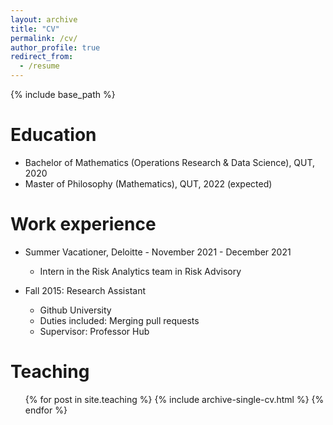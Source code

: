 ```yaml
---
layout: archive
title: "CV"
permalink: /cv/
author_profile: true
redirect_from:
  - /resume
---
```


{% include base_path %}

Education
======
* Bachelor of Mathematics (Operations Research & Data Science), QUT, 2020
* Master of Philosophy (Mathematics), QUT, 2022 (expected)

Work experience
======
* Summer Vacationer, Deloitte - November 2021 - December 2021 
  * Intern in the Risk Analytics team in Risk Advisory

* Fall 2015: Research Assistant
  * Github University
  * Duties included: Merging pull requests
  * Supervisor: Professor Hub
  


Teaching
======
  <ul>{% for post in site.teaching %}
    {% include archive-single-cv.html %}
  {% endfor %}</ul>



<!-- Skills
======
* Skill 1
* Skill 2
  * Sub-skill 2.1
  * Sub-skill 2.2
  * Sub-skill 2.3
* Skill 3

Publications
======
  <ul>{% for post in site.publications %}
    {% include archive-single-cv.html %}
  {% endfor %}</ul>
  
Talks
======
  <ul>{% for post in site.talks %}
    {% include archive-single-talk-cv.html %}
  {% endfor %}</ul>
  

  
Service and leadership
======
* Currently signed in to 43 different slack teams -->
